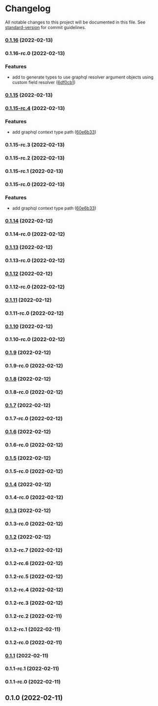 # Changelog

All notable changes to this project will be documented in this file. See [standard-version](https://github.com/conventional-changelog/standard-version) for commit guidelines.

### [0.1.16](https://github.com/abdulghani/graphql-generator/compare/v0.1.16-rc.0...v0.1.16) (2022-02-13)

### 0.1.16-rc.0 (2022-02-13)


### Features

* add  to generate types to use graphql resolver argument objects using custom field resolver ([6df0cb1](https://github.com/abdulghani/graphql-generator/commit/6df0cb1e12b4b0b3e8d1b6626c77c2def248e66c))

### [0.1.15](https://github.com/abdulghani/graphql-generator/compare/v0.1.15-rc.4...v0.1.15) (2022-02-13)

### [0.1.15-rc.4](https://github.com/abdulghani/graphql-generator/compare/v0.1.13...v0.1.15-rc.4) (2022-02-13)


### Features

* add graphql context type path ([60e6b33](https://github.com/abdulghani/graphql-generator/commit/60e6b33b447705ad14b69db660b15acb20bc00ae))

### 0.1.15-rc.3 (2022-02-13)

### 0.1.15-rc.2 (2022-02-13)

### 0.1.15-rc.1 (2022-02-13)

### 0.1.15-rc.0 (2022-02-13)


### Features

* add graphql context type path ([60e6b33](https://github.com/abdulghani/graphql-generator/commit/60e6b33b447705ad14b69db660b15acb20bc00ae))

### [0.1.14](https://github.com/abdulghani/graphql-generator/compare/v0.1.14-rc.0...v0.1.14) (2022-02-12)

### 0.1.14-rc.0 (2022-02-12)

### [0.1.13](https://github.com/abdulghani/graphql-generator/compare/v0.1.13-rc.0...v0.1.13) (2022-02-12)

### 0.1.13-rc.0 (2022-02-12)

### [0.1.12](https://github.com/abdulghani/graphql-generator/compare/v0.1.12-rc.0...v0.1.12) (2022-02-12)

### 0.1.12-rc.0 (2022-02-12)

### [0.1.11](https://github.com/abdulghani/graphql-generator/compare/v0.1.11-rc.0...v0.1.11) (2022-02-12)

### 0.1.11-rc.0 (2022-02-12)

### [0.1.10](https://github.com/abdulghani/graphql-generator/compare/v0.1.10-rc.0...v0.1.10) (2022-02-12)

### 0.1.10-rc.0 (2022-02-12)

### [0.1.9](https://github.com/abdulghani/graphql-generator/compare/v0.1.9-rc.0...v0.1.9) (2022-02-12)

### 0.1.9-rc.0 (2022-02-12)

### [0.1.8](https://github.com/abdulghani/graphql-generator/compare/v0.1.8-rc.0...v0.1.8) (2022-02-12)

### 0.1.8-rc.0 (2022-02-12)

### [0.1.7](https://github.com/abdulghani/graphql-generator/compare/v0.1.7-rc.0...v0.1.7) (2022-02-12)

### 0.1.7-rc.0 (2022-02-12)

### [0.1.6](https://github.com/abdulghani/graphql-generator/compare/v0.1.6-rc.0...v0.1.6) (2022-02-12)

### 0.1.6-rc.0 (2022-02-12)

### [0.1.5](https://github.com/abdulghani/graphql-generator/compare/v0.1.5-rc.0...v0.1.5) (2022-02-12)

### 0.1.5-rc.0 (2022-02-12)

### [0.1.4](https://github.com/abdulghani/graphql-generator/compare/v0.1.4-rc.0...v0.1.4) (2022-02-12)

### 0.1.4-rc.0 (2022-02-12)

### [0.1.3](https://github.com/abdulghani/graphql-generator/compare/v0.1.3-rc.0...v0.1.3) (2022-02-12)

### 0.1.3-rc.0 (2022-02-12)

### [0.1.2](https://github.com/abdulghani/graphql-generator/compare/v0.1.2-rc.7...v0.1.2) (2022-02-12)

### 0.1.2-rc.7 (2022-02-12)

### 0.1.2-rc.6 (2022-02-12)

### 0.1.2-rc.5 (2022-02-12)

### 0.1.2-rc.4 (2022-02-12)

### 0.1.2-rc.3 (2022-02-12)

### 0.1.2-rc.2 (2022-02-11)

### 0.1.2-rc.1 (2022-02-11)

### 0.1.2-rc.0 (2022-02-11)

### [0.1.1](https://github.com/abdulghani/graphql-generator/compare/v0.1.1-rc.1...v0.1.1) (2022-02-11)

### 0.1.1-rc.1 (2022-02-11)

### 0.1.1-rc.0 (2022-02-11)

## 0.1.0 (2022-02-11)
